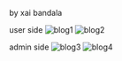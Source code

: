 by xai bandala

user side
![blog1](https://github.com/user-attachments/assets/6113d732-3704-4585-adfc-47ea4b6ecef8)
![blog2](https://github.com/user-attachments/assets/9e115c7f-66a0-48d3-b83d-a6d3028bdd9b)

admin side
![blog3](https://github.com/user-attachments/assets/82d8f6a0-a840-430d-a7e1-35ca3e4caa71)
![blog4](https://github.com/user-attachments/assets/8c3192d9-ef6d-4d8e-9843-5a5fccf73cb8)
